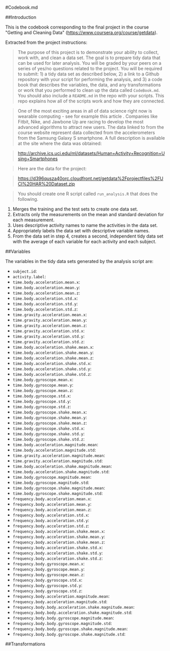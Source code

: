 #Codebook.md

##Introduction

This is the codebook corresponding to the final project in the course "Getting and Cleaning Data" (https://www.coursera.org/course/getdata).

Extracted from the project instructions:

> The purpose of this project is to demonstrate your ability to collect, work with, and clean a data set. The goal is to prepare tidy data that can be used for later analysis. You will be graded by your peers on a series of yes/no questions related to the project. You will be required to submit: 1) a tidy data set as described below, 2) a link to a Github repository with your script for performing the analysis, and 3) a code book that describes the variables, the data, and any transformations or work that you performed to clean up the data called `CodeBook.md`. You should also include a `README.md` in the repo with your scripts. This repo explains how all of the scripts work and how they are connected.

> One of the most exciting areas in all of data science right now is wearable computing - see for example this article . Companies like Fitbit, Nike, and Jawbone Up are racing to develop the most advanced algorithms to attract new users. The data linked to from the course website represent data collected from the accelerometers from the Samsung Galaxy S smartphone. A full description is available at the site where the data was obtained:

> http://archive.ics.uci.edu/ml/datasets/Human+Activity+Recognition+Using+Smartphones

> Here are the data for the project: 

> https://d396qusza40orc.cloudfront.net/getdata%2Fprojectfiles%2FUCI%20HAR%20Dataset.zip 

> You should create one R script called `run_analysis.R` that does the following.

1. Merges the training and the test sets to create one data set.
2. Extracts only the measurements on the mean and standard deviation for each measurement.
3. Uses descriptive activity names to name the activities in the data set.
4. Appropriately labels the data set with descriptive variable names.
5. From the data set in step 4, creates a second, independent tidy data set with the average of each variable for each activity and each subject.

##Variables

The variables in the tidy data sets generated by the analysis script are:

* `subject.id`:
* `activity.label`:
* `time.body.acceleration.mean.x`: 
* `time.body.acceleration.mean.y`: 
* `time.body.acceleration.mean.z`: 
* `time.body.acceleration.std.x`: 
* `time.body.acceleration.std.y`: 
* `time.body.acceleration.std.z`: 
* `time.gravity.acceleration.mean.x`: 
* `time.gravity.acceleration.mean.y`: 
* `time.gravity.acceleration.mean.z`: 
* `time.gravity.acceleration.std.x`: 
* `time.gravity.acceleration.std.y`: 
* `time.gravity.acceleration.std.z`: 
* `time.body.acceleration.shake.mean.x`: 
* `time.body.acceleration.shake.mean.y`: 
* `time.body.acceleration.shake.mean.z`: 
* `time.body.acceleration.shake.std.x`: 
* `time.body.acceleration.shake.std.y`: 
* `time.body.acceleration.shake.std.z`: 
* `time.body.gyroscope.mean.x`: 
* `time.body.gyroscope.mean.y`: 
* `time.body.gyroscope.mean.z`: 
* `time.body.gyroscope.std.x`: 
* `time.body.gyroscope.std.y`: 
* `time.body.gyroscope.std.z`: 
* `time.body.gyroscope.shake.mean.x`: 
* `time.body.gyroscope.shake.mean.y`: 
* `time.body.gyroscope.shake.mean.z`: 
* `time.body.gyroscope.shake.std.x`: 
* `time.body.gyroscope.shake.std.y`: 
* `time.body.gyroscope.shake.std.z`: 
* `time.body.acceleration.magnitude.mean`: 
* `time.body.acceleration.magnitude.std`: 
* `time.gravity.acceleration.magnitude.mean`: 
* `time.gravity.acceleration.magnitude.std`: 
* `time.body.acceleration.shake.magnitude.mean`: 
* `time.body.acceleration.shake.magnitude.std`: 
* `time.body.gyroscope.magnitude.mean`: 
* `time.body.gyroscope.magnitude.std`: 
* `time.body.gyroscope.shake.magnitude.mean`: 
* `time.body.gyroscope.shake.magnitude.std`: 
* `frequency.body.acceleration.mean.x`: 
* `frequency.body.acceleration.mean.y`: 
* `frequency.body.acceleration.mean.z`: 
* `frequency.body.acceleration.std.x`: 
* `frequency.body.acceleration.std.y`: 
* `frequency.body.acceleration.std.z`: 
* `frequency.body.acceleration.shake.mean.x`: 
* `frequency.body.acceleration.shake.mean.y`: 
* `frequency.body.acceleration.shake.mean.z`: 
* `frequency.body.acceleration.shake.std.x`: 
* `frequency.body.acceleration.shake.std.y`: 
* `frequency.body.acceleration.shake.std.z`: 
* `frequency.body.gyroscope.mean.x`: 
* `frequency.body.gyroscope.mean.y`: 
* `frequency.body.gyroscope.mean.z`: 
* `frequency.body.gyroscope.std.x`: 
* `frequency.body.gyroscope.std.y`: 
* `frequency.body.gyroscope.std.z`: 
* `frequency.body.acceleration.magnitude.mean`: 
* `frequency.body.acceleration.magnitude.std`: 
* `frequency.body.body.acceleration.shake.magnitude.mean`: 
* `frequency.body.body.acceleration.shake.magnitude.std`: 
* `frequency.body.body.gyroscope.magnitude.mean`: 
* `frequency.body.body.gyroscope.magnitude.std`: 
* `frequency.body.body.gyroscope.shake.magnitude.mean`: 
* `frequency.body.body.gyroscope.shake.magnitude.std`: 

##Transformations
